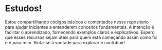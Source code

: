 # Estudos!

Estou compartilhando códigos básicos e comentados nesse repositorio para ajudar iniciantes a entenderem conceitos fundamentais. A intenção é facilitar o aprendizado, fornecendo exemplos claros e explicativos. Espero que esses recursos sejam úteis para quem está começando assim como foi e é para mim. Sinta-se à vontade para explorar e contribuir!
